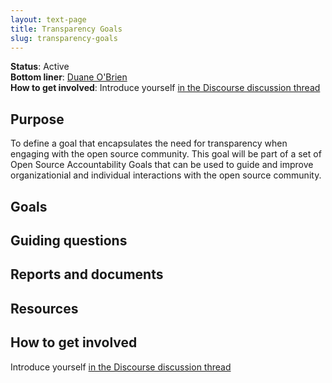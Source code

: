 ```yaml
---
layout: text-page
title: Transparency Goals
slug: transparency-goals
---
```


**Status**: Active<br>
**Bottom liner**: [Duane O'Brien](https://twitter.com/DuaneOBrien)<br>
**How to get involved**: Introduce yourself [in the Discourse discussion thread](https://discourse.sustainoss.org/t/open-source-accountability-goals-defining-a-transparency-goal/)

## Purpose

To define a goal that encapsulates the need for transparency when engaging with the open source community. This goal will be part of a set of Open Source Accountability Goals that can be used to guide and improve organizationial and individual interactions with the open source community.

## Goals

## Guiding questions

## Reports and documents

## Resources

## How to get involved

Introduce yourself [in the Discourse discussion thread](https://discourse.sustainoss.org/t/open-source-accountability-goals-defining-a-transparency-goal/)
